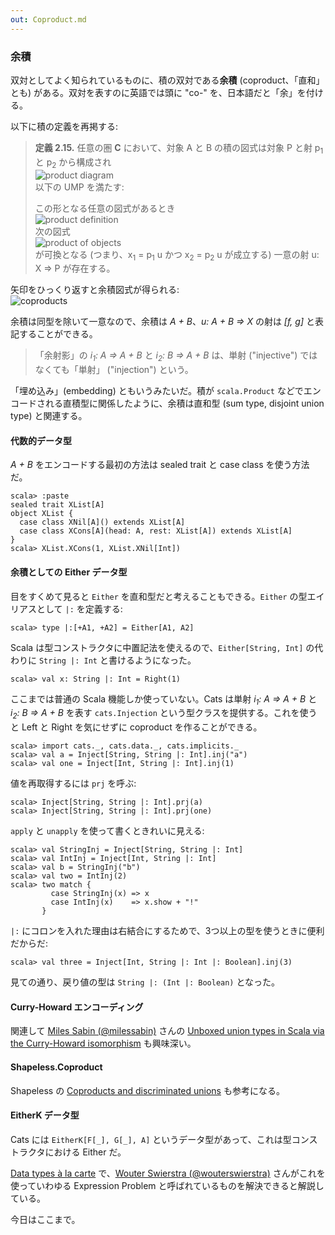 ```yaml
---
out: Coproduct.md
---
```


  [@milessabin]: https://twitter.com/milessabin
  [scala-union-types]: http://www.chuusai.com/2011/06/09/scala-union-types-curry-howard/
  [alacarte]: http://www.cs.ru.nl/~W.Swierstra/Publications/DataTypesALaCarte.pdf
  [@wouterswierstra]: https://twitter.com/wouterswierstra

### 余積

双対としてよく知られているものに、積の双対である**余積** (coproduct、「直和」とも) がある。双対を表すのに英語では頭に "co-" を、日本語だと「余」を付ける。

以下に積の定義を再掲する:

> **定義 2.15.** 任意の圏 **C** において、対象 A と B の積の図式は対象 P と射 p<sub>1</sub> と p<sub>2</sub> から構成され<br>
> ![product diagram](../files/day17-product-diagram.png)<br>
> 以下の UMP を満たす:
>
> この形となる任意の図式があるとき<br>
> ![product definition](../files/day17-product-definition.png)<br>
> 次の図式<br>
> ![product of objects](../files/day17-product-of-objects.png)<br>
> が可換となる (つまり、x<sub>1</sub> = p<sub>1</sub> u かつ x<sub>2</sub> = p<sub>2</sub> u が成立する) 一意の射 u: X => P が存在する。

矢印をひっくり返すと余積図式が得られる:<br>
![coproducts](../files/day17-coproducts.png)

余積は同型を除いて一意なので、余積は *A + B*、*u: A + B => X* の射は *[f, g]* と表記することができる。

> 「余射影」の *i<sub>1</sub>: A => A + B* と *i<sub>2</sub>: B => A + B* は、単射 ("injective") ではなくても「単射」 ("injection") という。

「埋め込み」(embedding) ともいうみたいだ。積が `scala.Product` などでエンコードされる直積型に関係したように、余積は直和型 (sum type, disjoint union type) と関連する。

#### 代数的データ型

*A + B* をエンコードする最初の方法は sealed trait と case class を使う方法だ。

```console
scala> :paste
sealed trait XList[A]
object XList {
  case class XNil[A]() extends XList[A]
  case class XCons[A](head: A, rest: XList[A]) extends XList[A]
}
scala> XList.XCons(1, XList.XNil[Int])
```

#### 余積としての Either データ型

目をすくめて見ると `Either` を直和型だと考えることもできる。`Either` の型エイリアスとして `|:` を定義する:

```console
scala> type |:[+A1, +A2] = Either[A1, A2]
```

Scala は型コンストラクタに中置記法を使えるので、`Either[String, Int]` の代わりに `String |: Int` と書けるようになった。

```console
scala> val x: String |: Int = Right(1)
```

ここまでは普通の Scala 機能しか使っていない。Cats は単射 *i<sub>1</sub>: A => A + B* と *i<sub>2</sub>: B => A + B* を表す `cats.Injection` という型クラスを提供する。これを使うと Left と Right を気にせずに coproduct を作ることができる。

```console
scala> import cats._, cats.data._, cats.implicits._
scala> val a = Inject[String, String |: Int].inj("a")
scala> val one = Inject[Int, String |: Int].inj(1)
```

値を再取得するには `prj` を呼ぶ:

```console
scala> Inject[String, String |: Int].prj(a)
scala> Inject[String, String |: Int].prj(one)
```

`apply` と `unapply` を使って書くときれいに見える:

```console
scala> val StringInj = Inject[String, String |: Int]
scala> val IntInj = Inject[Int, String |: Int]
scala> val b = StringInj("b")
scala> val two = IntInj(2)
scala> two match {
         case StringInj(x) => x
         case IntInj(x)    => x.show + "!"
       }
```

`|:` にコロンを入れた理由は右結合にするためで、3つ以上の型を使うときに便利だからだ:

```console
scala> val three = Inject[Int, String |: Int |: Boolean].inj(3)
```

見ての通り、戻り値の型は `String |: (Int |: Boolean)` となった。

#### Curry-Howard エンコーディング

関連して [Miles Sabin (@milessabin)][@milessabin] さんの [Unboxed union types in Scala via the Curry-Howard isomorphism][scala-union-types] も興味深い。

#### Shapeless.Coproduct

Shapeless の [Coproducts and discriminated unions](https://github.com/milessabin/shapeless/wiki/Feature-overview:-shapeless-2.0.0#coproducts-and-discriminated-unions) も参考になる。

#### EitherK データ型

Cats には `EitherK[F[_], G[_], A]` というデータ型があって、これは型コンストラクタにおける Either だ。

[Data types à la carte][alacarte] で、[Wouter Swierstra (@wouterswierstra)][@wouterswierstra] さんがこれを使っていわゆる Expression Problem と呼ばれているものを解決できると解説している。

今日はここまで。
